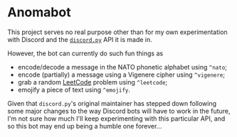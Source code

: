 # Anomabot

This project serves no real purpose other than for my own experimentation with Discord and the [`discord.py`](https://discordpy.readthedocs.io/en/latest/) API it is made in.

However, the bot can currently do such fun things as
- encode/decode a message in the NATO phonetic alphabet using `^nato`;
- encode (partially) a message using a Vigenere cipher using `^vigenere`;
- grab a random [LeetCode](https://leetcode.com/) problem using `^leetcode`;
- emojify a piece of text using `^emojify`.

Given that `discord.py`'s original maintainer has stepped down following some major changes to the way Discord bots will have to work in the future, I'm not sure how much I'll keep experimenting with this particular API, and so this bot may end up being a humble one forever...
